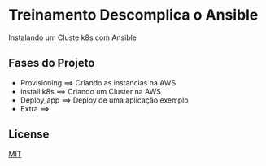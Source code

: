 # Treinamento Descomplica o Ansible

Instalando um Cluste k8s com Ansible

## Fases do Projeto
- Provisioning ==> Criando as instancias na AWS
- install k8s  ==> Criando um Cluster na AWS
- Deploy_app   ==> Deploy de uma aplicação exemplo
- Extra        ==> 

## License
[MIT](https://choosealicense.com/licenses/mit/)
